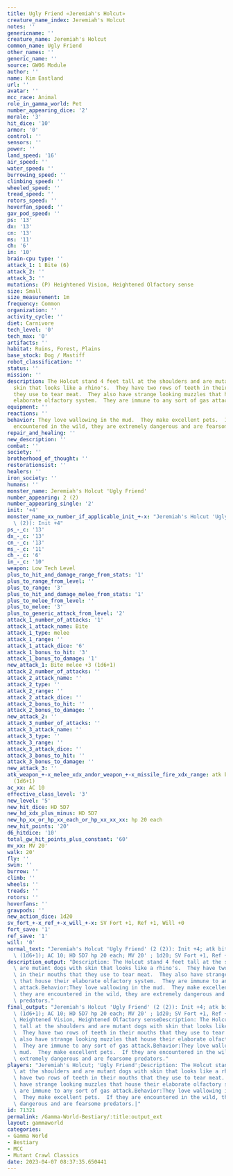 ```yaml
---
title: Ugly Friend «Jeremiah's Holcut»
creature_name_index: Jeremiah's Holcut
notes: ''
genericname: ''
creature_name: Jeremiah's Holcut
common_name: Ugly Friend
other_names: ''
generic_name: ''
source: GW06 Module
author: ''
name: Kim Eastland
url: ''
avatar: ''
mcc_race: Animal
role_in_gamma_world: Pet
number_appearing_dice: '2'
morale: '3'
hit_dice: '10'
armor: '0'
control: ''
sensors: ''
power: ''
land_speed: '16'
air_speed: ''
water_speed: ''
burrowing_speed: ''
climbing_speed: ''
wheeled_speed: ''
tread_speed: ''
rotors_speed: ''
hoverfan_speed: ''
gav_pod_speed: ''
ps: '13'
dx: '13'
cn: '13'
ms: '11'
ch: '6'
in: '10'
brain-cpu type: ''
attack_1: 1 Bite (6)
attack_2: ''
attack_3: ''
mutations: (P) Heightened Vision, Heightened Olfactory sense
size: Small
size_measurement: 1m
frequency: Common
organization: ''
activity_cycle: ''
diet: Carnivore
tech_level: '0'
tech_max: '0'
artifacts: ''
habitat: Ruins, Forest, Plains
base_stock: Dog / Mastiff
robot_classification: ''
status: ''
mission: ''
description: The Holcut stand 4 feet tall at the shoulders and are mutant dogs with
  skin that looks like a rhino's.  They have two rows of teeth in their mouths that
  they use to tear meat.  They also have strange looking muzzles that house their
  elaborate olfactory system.  They are immune to any sort of gas attack.
equipment: ''
reactions: ''
behavior: They love wallowing in the mud.  They make excellent pets.  If they are
  encountered in the wild, they are extremely dangerous and are fearsome predators.
repair_and_healing: ''
new_description: ''
combat: ''
society: ''
brotherhood_of_thought: ''
restorationsist: ''
healers: ''
iron_society: ''
humans: ''
monster_name: Jeremiah's Holcut 'Ugly Friend'
number_appearing: 2 (2)
number_appearing_single: '2'
init: '+4'
monster_name_xx_number_if_applicable_init_+-x: "Jeremiah's Holcut 'Ugly Friend' (2\
  \ (2)): Init +4"
ps_-_c: '13'
dx_-_c: '13'
cn_-_c: '13'
ms_-_c: '11'
ch_-_c: '6'
in_-_c: '10'
weapon: Low Tech Level
plus_to_hit_and_damage_range_from_stats: '1'
plus_to_range_from_level: ''
plus_to_range: '3'
plus_to_hit_and_damage_melee_from_stats: '1'
plus_to_melee_from_level: ''
plus_to_melee: '3'
plus_to_generic_attack_from_level: '2'
attack_1_number_of_attacks: '1'
attack_1_attack_name: Bite
attack_1_type: melee
attack_1_range: ''
attack_1_attack_dice: '6'
attack_1_bonus_to_hit: '3'
attack_1_bonus_to_damage: '1'
new_attack_1: Bite melee +3 (1d6+1)
attack_2_number_of_attacks: ''
attack_2_attack_name: ''
attack_2_type: ''
attack_2_range: ''
attack_2_attack_dice: ''
attack_2_bonus_to_hit: ''
attack_2_bonus_to_damage: ''
new_attack_2: ''
attack_3_number_of_attacks: ''
attack_3_attack_name: ''
attack_3_type: ''
attack_3_range: ''
attack_3_attack_dice: ''
attack_3_bonus_to_hit: ''
attack_3_bonus_to_damage: ''
new_attack_3: ''
atk_weapon_+-x_melee_xdx_andor_weapon_+-x_missile_fire_xdx_range: atk bite melee +3
  (1d6+1)
ac_xx: AC 10
effective_class_level: '3'
new_level: '5'
new_hit_dice: HD 5D7
new_hd_xdx_plus_minus: HD 5D7
new_hp_xx_or_hp_xx_each_or_hp_xx_xx_xx: hp 20 each
new_hit_points: '20'
d6_hitdice: '10'
total_gw_hit_points_plus_constant: '60'
mv_xx: MV 20'
walk: 20'
fly: ''
swim: ''
burrow: ''
climb: ''
wheels: ''
treads: ''
rotors: ''
hoverfans: ''
gravpods: ''
new_action_dice: 1d20
sv_fort_+-x_ref_+-x_will_+-x: SV Fort +1, Ref +1, Will +0
fort_save: '1'
ref_save: '1'
will: '0'
normal_text: "Jeremiah's Holcut 'Ugly Friend' (2 (2)): Init +4; atk bite melee +3\
  \ (1d6+1); AC 10; HD 5D7 hp 20 each; MV 20' ; 1d20; SV Fort +1, Ref +1, Will +0"
description_output: "Description: The Holcut stand 4 feet tall at the shoulders and\
  \ are mutant dogs with skin that looks like a rhino's.  They have two rows of teeth\
  \ in their mouths that they use to tear meat.  They also have strange looking muzzles\
  \ that house their elaborate olfactory system.  They are immune to any sort of gas\
  \ attack.Behavior:They love wallowing in the mud.  They make excellent pets.  If\
  \ they are encountered in the wild, they are extremely dangerous and are fearsome\
  \ predators."
final_output: "Jeremiah's Holcut 'Ugly Friend' (2 (2)): Init +4; atk bite melee +3\
  \ (1d6+1); AC 10; HD 5D7 hp 20 each; MV 20' ; 1d20; SV Fort +1, Ref +1, Will +0(P)\
  \ Heightened Vision, Heightened Olfactory senseDescription: The Holcut stand 4 feet\
  \ tall at the shoulders and are mutant dogs with skin that looks like a rhino's.\
  \  They have two rows of teeth in their mouths that they use to tear meat.  They\
  \ also have strange looking muzzles that house their elaborate olfactory system.\
  \  They are immune to any sort of gas attack.Behavior:They love wallowing in the\
  \ mud.  They make excellent pets.  If they are encountered in the wild, they are\
  \ extremely dangerous and are fearsome predators."
players: "Jeremiah's Holcut; 'Ugly Friend';Description: The Holcut stand 4 feet tall\
  \ at the shoulders and are mutant dogs with skin that looks like a rhino's.  They\
  \ have two rows of teeth in their mouths that they use to tear meat.  They also\
  \ have strange looking muzzles that house their elaborate olfactory system.  They\
  \ are immune to any sort of gas attack.Behavior:They love wallowing in the mud.\
  \  They make excellent pets.  If they are encountered in the wild, they are extremely\
  \ dangerous and are fearsome predators.|"
id: 71321
permalink: /Gamma-World-Bestiary/:title:output_ext
layout: gammaworld
categories:
- Gamma World
- Bestiary
- MCC
- Mutant Crawl Classics
date: 2023-04-07 08:37:35.650441
---
```

